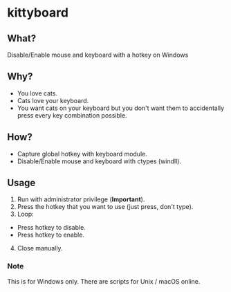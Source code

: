 # kittyboard

## What?
Disable/Enable mouse and keyboard with a hotkey on Windows

## Why?
+ You love cats.
+ Cats love your keyboard.
+ You want cats on your keyboard but you don't want them to accidentally press every key combination possible.

## How?
+ Capture global hotkey with keyboard module.
+ Disable/Enable mouse and keyboard with ctypes (windll).

## Usage
1. Run with administrator privilege (**Important**).
2. Press the hotkey that you want to use (just press, don't type).
3. Loop:
  - Press hotkey to disable.
  - Press hotkey to enable.
4. Close manually.

### Note
This is for Windows only. There are scripts for Unix / macOS online.
